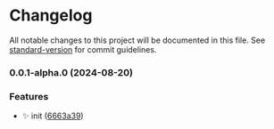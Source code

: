 # Changelog

All notable changes to this project will be documented in this file. See [standard-version](https://github.com/conventional-changelog/standard-version) for commit guidelines.

### 0.0.1-alpha.0 (2024-08-20)


### Features

* :sparkles: init ([6663a39](https://github.com/tooniez/nextjs-supabase-auth/commit/6663a3976d9e5bec55de0be0404334a971494898))
